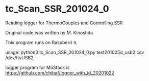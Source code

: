 # tc_Scan_SSR_201024_0

Reading logger for ThermoCouples and Controlling SSR

Original code was written by M. Kinoshita

This program runs on Raspberri π.

usage: python3 tc_Scan_SSR_201024_0.py test201025d_usb2.csv /dev/ttyUSB2

logger program for M5Stack is https://github.com/chibaf/logger_with_id_20201022
